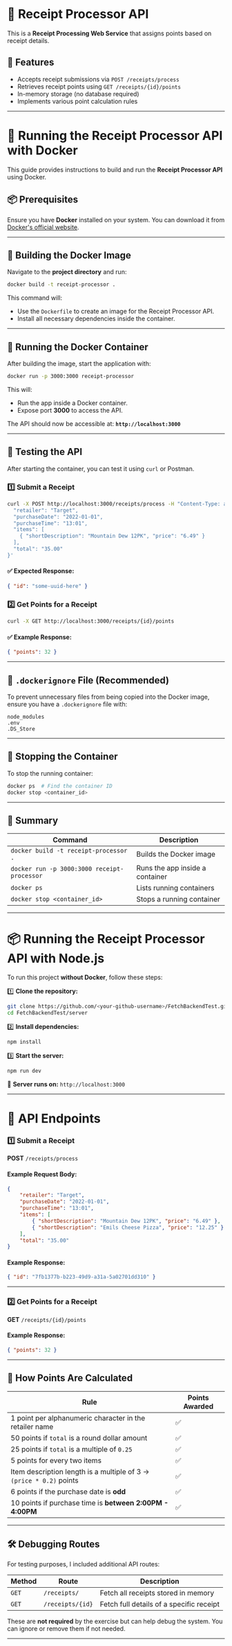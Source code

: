 # 🧾 Receipt Processor API

This is a **Receipt Processing Web Service** that assigns points based on receipt details.

## 🚀 Features

-   Accepts receipt submissions via `POST /receipts/process`
-   Retrieves receipt points using `GET /receipts/{id}/points`
-   In-memory storage (no database required)
-   Implements various point calculation rules

---

# 🐳 Running the Receipt Processor API with Docker

This guide provides instructions to build and run the **Receipt Processor API** using Docker.

## 📦 Prerequisites

Ensure you have **Docker** installed on your system. You can download it from [Docker's official website](https://www.docker.com/get-started).

---

## 🚀 Building the Docker Image

Navigate to the **project directory** and run:

```sh
docker build -t receipt-processor .
```

This command will:

-   Use the `Dockerfile` to create an image for the Receipt Processor API.
-   Install all necessary dependencies inside the container.

---

## 🏃 Running the Docker Container

After building the image, start the application with:

```sh
docker run -p 3000:3000 receipt-processor
```

This will:

-   Run the app inside a Docker container.
-   Expose port **3000** to access the API.

The API should now be accessible at: **`http://localhost:3000`**

---

## 📡 Testing the API

After starting the container, you can test it using `curl` or Postman.

### **1️⃣ Submit a Receipt**

```sh
curl -X POST http://localhost:3000/receipts/process -H "Content-Type: application/json" -d '{
  "retailer": "Target",
  "purchaseDate": "2022-01-01",
  "purchaseTime": "13:01",
  "items": [
    { "shortDescription": "Mountain Dew 12PK", "price": "6.49" }
  ],
  "total": "35.00"
}'
```

#### ✅ Expected Response:

```json
{ "id": "some-uuid-here" }
```

### **2️⃣ Get Points for a Receipt**

```sh
curl -X GET http://localhost:3000/receipts/{id}/points
```

#### ✅ Example Response:

```json
{ "points": 32 }
```

---

## 📂 `.dockerignore` File (Recommended)

To prevent unnecessary files from being copied into the Docker image, ensure you have a `.dockerignore` file with:

```
node_modules
.env
.DS_Store
```

---

## 🛑 Stopping the Container

To stop the running container:

```sh
docker ps  # Find the container ID
docker stop <container_id>
```

---

## 🎯 Summary

| Command                                     | Description                     |
| ------------------------------------------- | ------------------------------- |
| `docker build -t receipt-processor .`       | Builds the Docker image         |
| `docker run -p 3000:3000 receipt-processor` | Runs the app inside a container |
| `docker ps`                                 | Lists running containers        |
| `docker stop <container_id>`                | Stops a running container       |

---

# 📦 Running the Receipt Processor API with Node.js

To run this project **without Docker**, follow these steps:

1️⃣ **Clone the repository:**

```sh
git clone https://github.com/<your-github-username>/FetchBackendTest.git
cd FetchBackendTest/server
```

2️⃣ **Install dependencies:**

```sh
npm install
```

3️⃣ **Start the server:**

```sh
npm run dev
```

📌 **Server runs on:** `http://localhost:3000`

---

# 📡 API Endpoints

### **1️⃣ Submit a Receipt**

**POST** `/receipts/process`

#### Example Request Body:

```json
{
    "retailer": "Target",
    "purchaseDate": "2022-01-01",
    "purchaseTime": "13:01",
    "items": [
        { "shortDescription": "Mountain Dew 12PK", "price": "6.49" },
        { "shortDescription": "Emils Cheese Pizza", "price": "12.25" }
    ],
    "total": "35.00"
}
```

#### Example Response:

```json
{ "id": "7fb1377b-b223-49d9-a31a-5a02701dd310" }
```

---

### **2️⃣ Get Points for a Receipt**

**GET** `/receipts/{id}/points`

#### Example Response:

```json
{ "points": 32 }
```

---

## 🔢 How Points Are Calculated

| Rule                                                                | Points Awarded |
| ------------------------------------------------------------------- | -------------- |
| 1 point per alphanumeric character in the retailer name             | ✅             |
| 50 points if `total` is a round dollar amount                       | ✅             |
| 25 points if `total` is a multiple of `0.25`                        | ✅             |
| 5 points for every two items                                        | ✅             |
| Item description length is a multiple of 3 → `(price * 0.2)` points | ✅             |
| 6 points if the purchase date is **odd**                            | ✅             |
| 10 points if purchase time is **between 2:00PM - 4:00PM**           | ✅             |

---

## 🛠 Debugging Routes

For testing purposes, I included additional API routes:

| Method | Route            | Description                              |
| ------ | ---------------- | ---------------------------------------- |
| `GET`  | `/receipts/`     | Fetch all receipts stored in memory      |
| `GET`  | `/receipts/{id}` | Fetch full details of a specific receipt |

These are **not required** by the exercise but can help debug the system. You can ignore or remove them if not needed.

---
